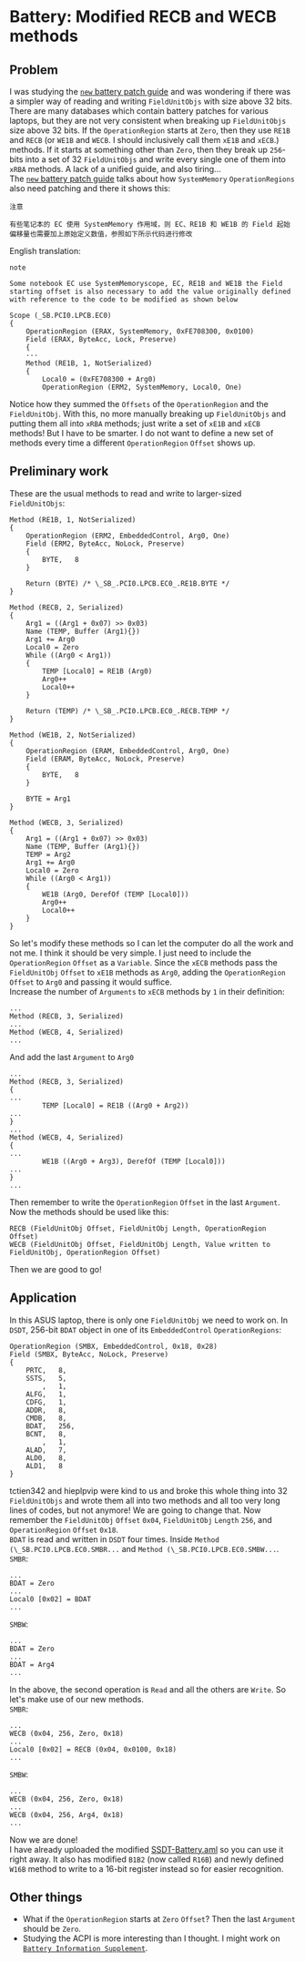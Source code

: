 # Battery: Modified RECB and WECB methods
## Problem
I was studying the [`new` battery patch guide](https://xstar-dev.github.io/hackintosh_advanced/Guide_For_Battery_Hotpatch.html) and was wondering if there was a simpler way of reading and writing `FieldUnitObjs` with size above 32 bits.\
There are many databases which contain battery patches for various laptops, but they are not very consistent when breaking up `FieldUnitObjs` size above 32 bits. If the `OperationRegion` starts at `Zero`, then they use `RE1B` and `RECB` (or `WE1B` and `WECB`. I should inclusively call them `xE1B` and `xECB`.) methods. If it starts at something other than `Zero`, then they break up `256`-bits into a set of 32 `FieldUnitObjs` and write every single one of them into `xRBA` methods. A lack of a unified guide, and also tiring...\
The [`new` battery patch guide](https://xstar-dev.github.io/hackintosh_advanced/Guide_For_Battery_Hotpatch.html) talks about how `SystemMemory` `OperationRegions` also need patching and there it shows this:
```
注意

有些笔记本的 EC 使用 SystemMemory 作用域，则 EC、RE1B 和 WE1B 的 Field 起始偏移量也需要加上原始定义数值，参照如下所示代码进行修改
```
English translation:
```
note

Some notebook EC use SystemMemoryscope, EC, RE1B and WE1B the Field starting offset is also necessary to add the value originally defined with reference to the code to be modified as shown below
```
```
Scope (_SB.PCI0.LPCB.EC0)
{
    OperationRegion (ERAX, SystemMemory, 0xFE708300, 0x0100)
    Field (ERAX, ByteAcc, Lock, Preserve)
    {
    ···
    Method (RE1B, 1, NotSerialized)
    {
        Local0 = (0xFE708300 + Arg0)
        OperationRegion (ERM2, SystemMemory, Local0, One)
```
Notice how they summed the `Offsets` of the `OperationRegion` and the `FieldUnitObj`. With this, no more manually breaking up `FieldUnitObjs` and putting them all into `xRBA` methods; just write a set of `xE1B` and `xECB` methods! But I have to be smarter. I do not want to define a new set of methods every time a different `OperationRegion` `Offset` shows up.
## Preliminary work
These are the usual methods to read and write to larger-sized `FieldUnitObjs`:
```
Method (RE1B, 1, NotSerialized)
{
    OperationRegion (ERM2, EmbeddedControl, Arg0, One)
    Field (ERM2, ByteAcc, NoLock, Preserve)
    {
        BYTE,   8
    }

    Return (BYTE) /* \_SB_.PCI0.LPCB.EC0_.RE1B.BYTE */
}

Method (RECB, 2, Serialized)
{
    Arg1 = ((Arg1 + 0x07) >> 0x03)
    Name (TEMP, Buffer (Arg1){})
    Arg1 += Arg0
    Local0 = Zero
    While ((Arg0 < Arg1))
    {
        TEMP [Local0] = RE1B (Arg0)
        Arg0++
        Local0++
    }

    Return (TEMP) /* \_SB_.PCI0.LPCB.EC0_.RECB.TEMP */
}

Method (WE1B, 2, NotSerialized)
{
    OperationRegion (ERAM, EmbeddedControl, Arg0, One)
    Field (ERAM, ByteAcc, NoLock, Preserve)
    {
        BYTE,   8
    }

    BYTE = Arg1
}

Method (WECB, 3, Serialized)
{
    Arg1 = ((Arg1 + 0x07) >> 0x03)
    Name (TEMP, Buffer (Arg1){})
    TEMP = Arg2
    Arg1 += Arg0
    Local0 = Zero
    While ((Arg0 < Arg1))
    {
        WE1B (Arg0, DerefOf (TEMP [Local0]))
        Arg0++
        Local0++
    }
}
```
So let's modify these methods so I can let the computer do all the work and not me. I think it should be very simple. I just need to include the `OperationRegion` `Offset` as a `Variable`. Since the `xECB` methods pass the `FieldUnitObj` `Offset` to `xE1B` methods as `Arg0`, adding the `OperationRegion` `Offset` to `Arg0` and passing it would suffice.\
Increase the number of `Arguments` to `xECB` methods by `1` in their definition:
```
...
Method (RECB, 3, Serialized)
...
Method (WECB, 4, Serialized)
...
```
And add the last `Argument` to `Arg0`
```
...
Method (RECB, 3, Serialized)
{
...
        TEMP [Local0] = RE1B ((Arg0 + Arg2))
...
}
...
Method (WECB, 4, Serialized)
{
...
        WE1B ((Arg0 + Arg3), DerefOf (TEMP [Local0]))
...
}
...
```
Then remember to write the `OperationRegion` `Offset` in the last `Argument`.
Now the methods should be used like this:
```
RECB (FieldUnitObj Offset, FieldUnitObj Length, OperationRegion Offset)
WECB (FieldUnitObj Offset, FieldUnitObj Length, Value written to FieldUnitObj, OperationRegion Offset)
```
Then we are good to go!
## Application
In this ASUS laptop, there is only one `FieldUnitObj` we need to work on. In `DSDT`, 256-bit `BDAT` object in one of its `EmbeddedControl` `OperationRegions`:
```
OperationRegion (SMBX, EmbeddedControl, 0x18, 0x28)
Field (SMBX, ByteAcc, NoLock, Preserve)
{
    PRTC,   8, 
    SSTS,   5, 
        ,   1, 
    ALFG,   1, 
    CDFG,   1, 
    ADDR,   8, 
    CMDB,   8, 
    BDAT,   256, 
    BCNT,   8, 
        ,   1, 
    ALAD,   7, 
    ALD0,   8, 
    ALD1,   8
}
```
tctien342 and hieplpvip were kind to us and broke this whole thing into 32 `FieldUnitObjs` and wrote them all into two methods and all too very long lines of codes, but not anymore! We are going to change that. Now remember the `FieldUnitObj` `Offset` `0x04`, `FieldUnitObj` `Length` `256`, and `OperationRegion` `Offset` `0x18`.\
`BDAT` is read and written in `DSDT` four times. Inside `Method (\_SB.PCI0.LPCB.EC0.SMBR...` and `Method (\_SB.PCI0.LPCB.EC0.SMBW...`.\
`SMBR`:
```
...
BDAT = Zero
...
Local0 [0x02] = BDAT
...
```
`SMBW`:
```
...
BDAT = Zero
...
BDAT = Arg4
...
```
In the above, the second operation is `Read` and all the others are `Write`. So let's make use of our new methods.\
`SMBR`:
```
...
WECB (0x04, 256, Zero, 0x18)
...
Local0 [0x02] = RECB (0x04, 0x0100, 0x18)
...
```
`SMBW`:
```
...
WECB (0x04, 256, Zero, 0x18)
...
WECB (0x04, 256, Arg4, 0x18)
...
```
Now we are done!\
I have already uploaded the modified [SSDT-Battery.aml](SSDT-Battery.aml) so you can use it right away. It also has modified `B1B2` (now called `R16B`) and newly defined `W16B` method to write to a 16-bit register instead so for easier recognition.
## Other things
- What if the `OperationRegion` starts at `Zero` `Offset`? Then the last `Argument` should be `Zero`.
- Studying the ACPI is more interesting than I thought. I might work on [`Battery Information Supplement`](https://github.com/acidanthera/VirtualSMC/blob/master/Docs/Battery%20Information%20Supplement.md).
